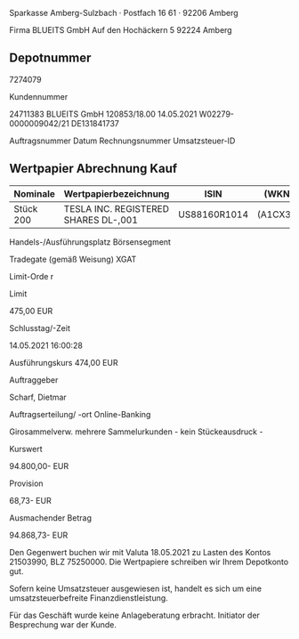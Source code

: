 <!-- image -->

Sparkasse Amberg-Sulzbach · Postfach 16 61 · 92206 Amberg

Firma BLUEITS GmbH Auf den Hochäckern 5 92224 Amberg

## Depotnummer

7274079

Kundennummer

24711383 BLUEITS GmbH 120853/18.00 14.05.2021 W02279-0000009042/21 DE131841737

Auftragsnummer Datum Rechnungsnummer Umsatzsteuer-ID

## Wertpapier Abrechnung Kauf

| Nominale   | Wertpapierbezeichnung                | ISIN         | (WKN)    |
|------------|--------------------------------------|--------------|----------|
| Stück 200  | TESLA INC. REGISTERED SHARES DL-,001 | US88160R1014 | (A1CX3T) |

Handels-/Ausführungsplatz Börsensegment

Tradegate (gemäß Weisung) XGAT

Limit-Orde r

Limit

475,00 EUR

Schlusstag/-Zeit

14.05.2021 16:00:28

Ausführungskurs 474,00 EUR

Auftraggeber

Scharf, Dietmar

Auftragserteilung/ -ort Online-Banking

Girosammelverw. mehrere Sammelurkunden - kein Stückeausdruck -

Kurswert

94.800,00- EUR

Provision

68,73- EUR

Ausmachender Betrag

94.868,73- EUR

Den Gegenwert buchen wir mit Valuta  18.05.2021 zu Lasten des Kontos  21503990, BLZ  75250000. Die Wertpapiere schreiben wir Ihrem Depotkonto gut.

Sofern keine Umsatzsteuer ausgewiesen ist, handelt es sich um eine umsatzsteuerbefreite Finanzdienstleistung.

Für das Geschäft wurde keine Anlageberatung erbracht. Initiator der Besprechung war der Kunde.